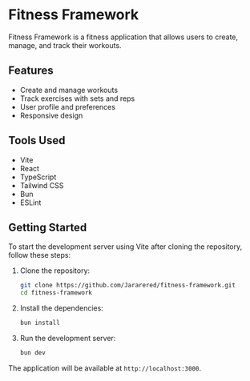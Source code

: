# Fitness Framework

Fitness Framework is a fitness application that allows users to create, manage, and track their workouts.

## Features

-   Create and manage workouts
-   Track exercises with sets and reps
-   User profile and preferences
-   Responsive design

## Tools Used

-   Vite
-   React
-   TypeScript
-   Tailwind CSS
-   Bun
-   ESLint

## Getting Started

To start the development server using Vite after cloning the repository, follow these steps:

1. Clone the repository:

    ```bash
    git clone https://github.com/Jararered/fitness-framework.git
    cd fitness-framework
    ```

2. Install the dependencies:

    ```bash
    bun install
    ```

3. Run the development server:

    ```bash
    bun dev
    ```

The application will be available at `http://localhost:3000`.
